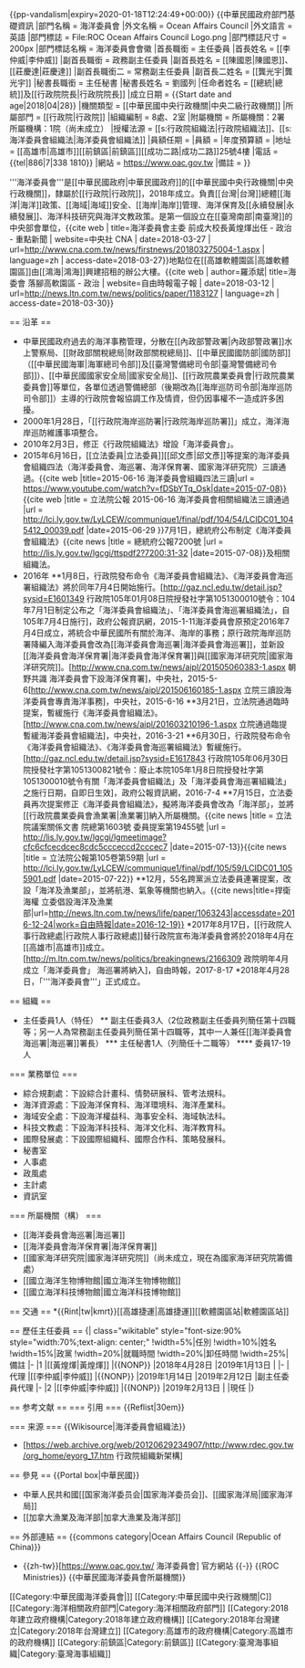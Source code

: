 {{pp-vandalism|expiry=2020-01-18T12:24:49+00:00}}
{{中華民國政府部門基礎資訊
|部門名稱       = 海洋委員會
|外文名稱       = Ocean Affairs Council
|外文語言       = 英語
|部門標誌       = File:ROC Ocean Affairs Council Logo.png
|部門標誌尺寸   = 200px
|部門標誌名稱   = 海洋委員會會徽
|首長職銜       = 主任委員
|首長姓名       = [[李仲威|李仲威]]
|副首長職銜     = 政務副主任委員
|副首長姓名     = [[陳國恩|陳國恩]]、[[莊慶達|莊慶達]]
|副首長職銜二   = 常務副主任委員
|副首長二姓名   = [[龔光宇|龔光宇]]
|秘書長職銜     = 主任秘書
|秘書長姓名     = 劉國列
|任命者姓名     = [[總統|總統]]及[[行政院院長|行政院院長]]
|成立日期       =  {{Start date and age|2018|04|28}}
|機關類型       = [[中華民國中央行政機關|中央二級行政機關]]
|所屬部門       = [[行政院|行政院]]
|組織編制       = 8處、2室
|附屬機關       = 所屬機關：2署<br>所屬機構：1院（尚未成立）
|授權法源       = [[s:行政院組織法|行政院組織法]]、[[s:海洋委員會組織法|海洋委員會組織法]]
|員額任期       = 
|員額           = 
|年度預算額     = 
|地址           = [[高雄市|高雄市]][[前鎮區|前鎮區]][[成功二路|成功二路]]25號4樓
|電話           = {{tel|886|7|338 1810}}
|網站           = https://www.oac.gov.tw
|備註           = 
}}

'''海洋委員會'''是[[中華民國政府|中華民國政府]]的[[中華民國中央行政機關|中央行政機關]]，隸屬於[[行政院|行政院]]，2018年成立。負責[[台灣|台灣]]總體[[海洋|海洋]]政策、[[海域|海域]]安全、[[海岸|海岸]]管理、海洋保育及[[永續發展|永續發展]]、海洋科技研究與海洋文教政策。是第一個設立在[[臺灣南部|南臺灣]]的中央部會單位，<ref name="中 2018">{{cite web | title=海洋委員會主委 前成大校長黃煌煇出任 - 政治 - 重點新聞 | website=中央社 CNA | date=2018-03-27 | url=http://www.cna.com.tw/news/firstnews/201803275004-1.aspx | language=zh | access-date=2018-03-27}}</ref>地點位在[[高雄軟體園區|高雄軟體園區]]由[[鴻海|鴻海]]興建招租的辦公大樓。<ref name="鴻海現在開始進軍房地產?">{{cite web | author=羅添斌| title=海委會 落腳高軟園區 - 政治 | website=自由時報電子報 | date=2018-03-12 | url=http://news.ltn.com.tw/news/politics/paper/1183127 | language=zh | access-date=2018-03-30}}</ref>

== 沿革 ==
* 中華民國政府過去的海洋事務管理，分散在[[內政部警政署|內政部警政署]]水上警察局、[[財政部關稅總局|財政部關稅總局]]、[[中華民國國防部|國防部]]（[[中華民國海軍|海軍總司令部]]及[[臺灣警備總司令部|臺灣警備總司令部]]）、[[中華民國國家安全局|國家安全局]]、[[行政院農業委員會|行政院農業委員會]]等單位，各單位透過警備總部（後期改為[[海岸巡防司令部|海岸巡防司令部]]）主導的行政院會報協調工作及情資，但仍因事權不一造成許多困擾。
* 2000年1月28日，「[[行政院海岸巡防署|行政院海岸巡防署]]」成立，海洋海岸巡防維護事項整合。
* 2010年2月3日，修正《行政院組織法》增設「海洋委員會」。
* 2015年6月16日，[[立法委員|立法委員]][[邱文彥|邱文彥]]等提案的海洋委員會組織四法（海洋委員會、海巡署、海洋保育署、國家海洋研究院）三讀通過。<ref>{{cite web |title=2015-06-16 海洋委員會組織四法三讀|url = https://www.youtube.com/watch?v=fDSbYTq_Osk|date=2015-07-08}}</ref><ref>{{cite web |title = 立法院公報 2015-06-16 海洋委員會相關組織法三讀通過 |url = http://lci.ly.gov.tw/LyLCEW/communique1/final/pdf/104/54/LCIDC01_1045412_00039.pdf |date=2015-06-29 }}</ref>7月1日，總統府公布制定《海洋委員會組織法》<ref>{{cite news |title = 總統府公報7200號 |url = http://lis.ly.gov.tw/lgcgi/ttspdf2?7200:31-32 |date=2015-07-08}}</ref>及相關組織法。
* 2016年
**1月8日，行政院發布命令《海洋委員會組織法》、《海洋委員會海巡署組織法》將於同年7月4日開始施行。<ref>[http://gaz.ncl.edu.tw/detail.jsp?sysid=E1601349 行政院105年01月08日院授發社字第1051300010號令：104年7月1日制定公布之「海洋委員會組織法」、「海洋委員會海巡署組織法」，自105年7月4日施行]，政府公報資訊網，2015-1-11</ref>海洋委員會原預定2016年7月4日成立，將統合中華民國所有關於海洋、海岸的事務；原行政院海岸巡防署降編入海洋委員會改為[[海洋委員會海巡署|海洋委員會海巡署]]，並新設[[海洋委員會海洋保育署|海洋委員會海洋保育署]]與[[國家海洋研究院|國家海洋研究院]]。<ref>[http://www.cna.com.tw/news/aipl/201505060383-1.aspx 朝野共識 海洋委員會下設海洋保育署]，中央社，2015-5-6</ref><ref>[http://www.cna.com.tw/news/aipl/201506160185-1.aspx 立院三讀設海洋委員會專責海洋事務]，中央社，2015-6-16</ref>
**3月21日，立法院通過臨時提案，暫緩施行《海洋委員會組織法》。<ref>[http://www.cna.com.tw/news/aipl/201603210196-1.aspx 立院通過臨提 暫緩海洋委員會組織法]，中央社，2016-3-21</ref>
**6月30日，行政院發布命令《海洋委員會組織法》、《海洋委員會海巡署組織法》暫緩施行。<ref>[http://gaz.ncl.edu.tw/detail.jsp?sysid=E1617843 行政院105年06月30日院授發社字第1051300821號令：廢止本院105年1月8日院授發社字第1051300010號令有關「海洋委員會組織法」及「海洋委員會海巡署組織法」之施行日期，自即日生效]，政府公報資訊網，2016-7-4</ref>
**7月15日，立法委員再次提案修正《海洋委員會組織法》，擬將海洋委員會改為「海洋部」，並將[[行政院農業委員會漁業署|漁業署]]納入所屬機關。<ref>{{cite news |title = 立法院議案關係文書 院總第1603號 委員提案第19455號 |url = http://lis.ly.gov.tw/lgcgi/lgmeetimage?cfc6cfcecdcec8cdc5ccceccd2cccec7 |date=2015-07-13}}</ref><ref>{{cite news |title = 立法院公報第105卷第59期 |url = http://lci.ly.gov.tw/LyLCEW/communique1/final/pdf/105/59/LCIDC01_1055901.pdf |date=2015-07-22}}</ref>
**12月，55名跨黨派立法委員連署提案，改設「海洋及漁業部」，並將航港、氣象等機關也納入。<ref>{{cite news|title=捍衛海權 立委倡設海洋及漁業部|url=http://news.ltn.com.tw/news/life/paper/1063243|accessdate=2016-12-24|work=自由時報|date=2016-12-19}}</ref>
*2017年8月17日，[[行政院人事行政總處|行政院人事行政總處]]替行政院宣布海洋委員會將於2018年4月在[[高雄市|高雄市]]成立。<ref>[http://m.ltn.com.tw/news/politics/breakingnews/2166309 政院明年4月成立「海洋委員會」 海巡署將納入]，自由時報，2017-8-17</ref>
*2018年4月28日，「'''海洋委員會'''」正式成立。

== 組織 ==
* 主任委員1人（特任）
** 副主任委員3人（2位政務副主任委員列簡任第十四職等；另一人為常務副主任委員列簡任第十四職等，其中一人兼任[[海洋委員會海巡署|海巡署]]署長）
*** 主任秘書1人（列簡任十二職等）
**** 委員17-19人

=== 業務單位 ===
* 綜合規劃處：下設綜合計畫科、情勢研展科、管考法規科。
* 海洋資源處：下設海洋保育科、海洋環境科、海洋產業科。
* 海域安全處：下設海洋權益科、海事安全科、海域執法科。
* 科技文教處：下設海洋科技科、海洋文化科、海洋教育科。
* 國際發展處：下設國際組織科、國際合作科、策略發展科。
* 秘書室
* 人事處
* 政風處
* 主計處
* 資訊室

=== 所屬機關（構） ===
* [[海洋委員會海巡署|海巡署]]
* [[海洋委員會海洋保育署|海洋保育署]]
* [[國家海洋研究院|國家海洋研究院]]（尚未成立，現在為國家海洋研究院籌備處）
* [[國立海洋生物博物館|國立海洋生物博物館]]
* [[國立海洋科技博物館|國立海洋科技博物館]]

== 交通 ==
*{{Rint|tw|kmrt}}[[高雄捷運|高雄捷運]][[軟體園區站|軟體園區站]]

== 歷任主任委員 ==
{| class="wikitable" style="font-size:90%  style="width:70%;text-align: center;"
!width=5%|任別
!width=10%|姓名
!width=15%|政黨
!width=20%|就職時間
!width=20%|卸任時間
!width=25%|備註
|-
|1
|[[黃煌煇|黃煌煇]]
|{{NONP}}
|2018年4月28日
|2019年1月13日
|
|-
|代理
|[[李仲威|李仲威]]
|{{NONP}}
|2019年1月14日
|2019年2月12日
|副主任委員代理
|-
|2
|[[李仲威|李仲威]]
|{{NONP}}
|2019年2月13日
|
|現任
|}

== 参考文献 ==
=== 引用 ===
{{Reflist|30em}}

=== 来源 ===
{{Wikisource|海洋委員會組織法}}
* [https://web.archive.org/web/20120629234907/http://www.rdec.gov.tw/org_home/eyorg_17.htm 行政院組織新架構]

== 參見 ==
{{Portal box|中華民國}}
* 中華人民共和國[[国家海洋委员会|国家海洋委员会]]、[[國家海洋局|國家海洋局]]
* [[加拿大漁業及海洋部|加拿大漁業及海洋部]]

== 外部連結 ==
{{commons category|Ocean Affairs Council (Republic of China)}}
* {{zh-tw}}[https://www.oac.gov.tw/ 海洋委員會] 官方網站
{{-}}
{{ROC Ministries}}
{{中華民國海洋委員會所屬機關}}

[[Category:中華民國海洋委員會|]]
[[Category:中華民國中央行政機關|C]]
[[Category:海洋相關政府部門|Category:海洋相關政府部門]]
[[Category:2018年建立政府機構|Category:2018年建立政府機構]]
[[Category:2018年台灣建立|Category:2018年台灣建立]]
[[Category:高雄市的政府機構|Category:高雄市的政府機構]]
[[Category:前鎮區|Category:前鎮區]]
[[Category:臺灣海事組織|Category:臺灣海事組織]]